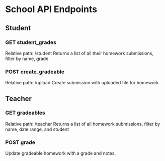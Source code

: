 # School API Endpoints

## Student 
### GET student_grades 
Relative path: /student
Returns a list of all their homework submissions, filter by name, grade

### POST create_gradeable 
Relative path: /upload
Create submission with uploaded file for homework 

## Teacher
### GET gradeables 
Relative path: /teacher
Returns a list of all homework submissions, filter by name, date range, and student

### POST grade
Update gradeable homework with a grade and notes.
